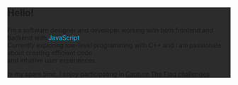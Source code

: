<div style=" background-color: #2c2c2c;">
  <h2>Hello!</h2>
  <p>I’m a software designer and developer working with both frontend and backend with <span style="color: #00bfff;">JavaScript</span><br>
    Currently exploring low-level programming with C++ and i am passionate about creating efficient code <br>and intuitive user experiences.
  </p>
  <p>In my spare time, I enjoy participating in <a href="https://tryhackme.com/p/hariprasad0">Capture The Flag challenges</a> </p>
</div>
